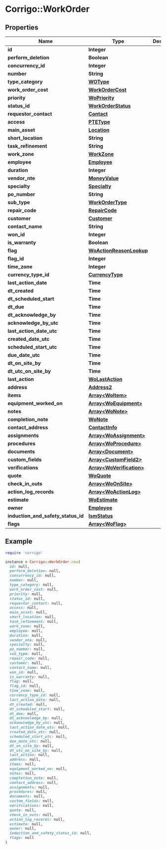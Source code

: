 # Corrigo::WorkOrder

## Properties

| Name | Type | Description | Notes |
| ---- | ---- | ----------- | ----- |
| **id** | **Integer** |  | [optional] |
| **perform_deletion** | **Boolean** |  | [optional] |
| **concurrency_id** | **Integer** |  | [optional] |
| **number** | **String** |  | [optional] |
| **type_category** | [**WOType**](WOType.md) |  | [optional] |
| **work_order_cost** | [**WorkOrderCost**](WorkOrderCost.md) |  | [optional] |
| **priority** | [**WoPriority**](WoPriority.md) |  | [optional] |
| **status_id** | [**WorkOrderStatus**](WorkOrderStatus.md) |  | [optional] |
| **requestor_contact** | [**Contact**](Contact.md) |  | [optional] |
| **access** | [**PTEType**](PTEType.md) |  | [optional] |
| **main_asset** | [**Location**](Location.md) |  | [optional] |
| **short_location** | **String** |  | [optional] |
| **task_refinement** | **String** |  | [optional] |
| **work_zone** | [**WorkZone**](WorkZone.md) |  | [optional] |
| **employee** | [**Employee**](Employee.md) |  | [optional] |
| **duration** | **Integer** |  | [optional] |
| **vendor_nte** | [**MoneyValue**](MoneyValue.md) |  | [optional] |
| **specialty** | [**Specialty**](Specialty.md) |  | [optional] |
| **po_number** | **String** |  | [optional] |
| **sub_type** | [**WorkOrderType**](WorkOrderType.md) |  | [optional] |
| **repair_code** | [**RepairCode**](RepairCode.md) |  | [optional] |
| **customer** | [**Customer**](Customer.md) |  | [optional] |
| **contact_name** | **String** |  | [optional] |
| **won_id** | **Integer** |  | [optional] |
| **is_warranty** | **Boolean** |  | [optional] |
| **flag** | [**WoActionReasonLookup**](WoActionReasonLookup.md) |  | [optional] |
| **flag_id** | **Integer** |  | [optional] |
| **time_zone** | **Integer** |  | [optional] |
| **currency_type_id** | [**CurrencyType**](CurrencyType.md) |  | [optional] |
| **last_action_date** | **Time** |  | [optional] |
| **dt_created** | **Time** |  | [optional] |
| **dt_scheduled_start** | **Time** |  | [optional] |
| **dt_due** | **Time** |  | [optional] |
| **dt_acknowledge_by** | **Time** |  | [optional] |
| **acknowledge_by_utc** | **Time** |  | [optional] |
| **last_action_date_utc** | **Time** |  | [optional] |
| **created_date_utc** | **Time** |  | [optional] |
| **scheduled_start_utc** | **Time** |  | [optional] |
| **due_date_utc** | **Time** |  | [optional] |
| **dt_on_site_by** | **Time** |  | [optional] |
| **dt_utc_on_site_by** | **Time** |  | [optional] |
| **last_action** | [**WoLastAction**](WoLastAction.md) |  | [optional] |
| **address** | [**Address2**](Address2.md) |  | [optional] |
| **items** | [**Array&lt;WoItem&gt;**](WoItem.md) |  | [optional] |
| **equipment_worked_on** | [**Array&lt;WoEquipment&gt;**](WoEquipment.md) |  | [optional] |
| **notes** | [**Array&lt;WoNote&gt;**](WoNote.md) |  | [optional] |
| **completion_note** | [**WoNote**](WoNote.md) |  | [optional] |
| **contact_address** | [**ContactInfo**](ContactInfo.md) |  | [optional] |
| **assignments** | [**Array&lt;WoAssignment&gt;**](WoAssignment.md) |  | [optional] |
| **procedures** | [**Array&lt;WoProcedure&gt;**](WoProcedure.md) |  | [optional] |
| **documents** | [**Array&lt;Document&gt;**](Document.md) |  | [optional] |
| **custom_fields** | [**Array&lt;CustomField2&gt;**](CustomField2.md) |  | [optional] |
| **verifications** | [**Array&lt;WoVerification&gt;**](WoVerification.md) |  | [optional] |
| **quote** | [**WoQuote**](WoQuote.md) |  | [optional] |
| **check_in_outs** | [**Array&lt;WoOnSite&gt;**](WoOnSite.md) |  | [optional] |
| **action_log_records** | [**Array&lt;WoActionLog&gt;**](WoActionLog.md) |  | [optional] |
| **estimate** | [**WoEstimate**](WoEstimate.md) |  | [optional] |
| **owner** | [**Employee**](Employee.md) |  | [optional] |
| **induction_and_safety_status_id** | [**IsmStatus**](IsmStatus.md) |  | [optional] |
| **flags** | [**Array&lt;WoFlag&gt;**](WoFlag.md) |  | [optional] |

## Example

```ruby
require 'corrigo'

instance = Corrigo::WorkOrder.new(
  id: null,
  perform_deletion: null,
  concurrency_id: null,
  number: null,
  type_category: null,
  work_order_cost: null,
  priority: null,
  status_id: null,
  requestor_contact: null,
  access: null,
  main_asset: null,
  short_location: null,
  task_refinement: null,
  work_zone: null,
  employee: null,
  duration: null,
  vendor_nte: null,
  specialty: null,
  po_number: null,
  sub_type: null,
  repair_code: null,
  customer: null,
  contact_name: null,
  won_id: null,
  is_warranty: null,
  flag: null,
  flag_id: null,
  time_zone: null,
  currency_type_id: null,
  last_action_date: null,
  dt_created: null,
  dt_scheduled_start: null,
  dt_due: null,
  dt_acknowledge_by: null,
  acknowledge_by_utc: null,
  last_action_date_utc: null,
  created_date_utc: null,
  scheduled_start_utc: null,
  due_date_utc: null,
  dt_on_site_by: null,
  dt_utc_on_site_by: null,
  last_action: null,
  address: null,
  items: null,
  equipment_worked_on: null,
  notes: null,
  completion_note: null,
  contact_address: null,
  assignments: null,
  procedures: null,
  documents: null,
  custom_fields: null,
  verifications: null,
  quote: null,
  check_in_outs: null,
  action_log_records: null,
  estimate: null,
  owner: null,
  induction_and_safety_status_id: null,
  flags: null
)
```

